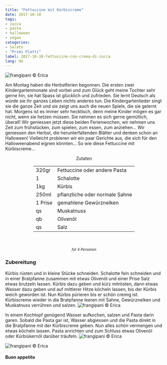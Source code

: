 ```yaml
---
title: "Fettuccine mit Kürbiscreme"
date: 2017-10-10
tags:
- zucca
- pasta
- halloween 
- vegan
categories:
- Salato
- "Primi Piatti"
label: 2017-10-10-fettuccine-con-crema-di-zucca
lang: de
---
```

![](../2017-10-10-fettuccine-con-crema-di-zucca/header.jpg "frangipani © Erica")

Am Montag haben die Herbstferien begonnen. Die ersten zwei Kindergartenmonate sind vorbei und zum Glück geht meine Tochter sehr gerne hin, sie hat Spass ist glücklich und zufrieden. Sie lernt Deutsch als würde sie ihr ganzes Leben nichts anderes tun. Die Kindergartenlieder singt sie die ganze Zeit und sie zeigt uns auch die neuen Spiele, die sie gelernt hat. Morgens ist es immer sehr hecktisch, denn meine Kinder mögen es gar nicht, wenn sie hetzen müssen. Sie nehmen es sich gerne gemütlich, überall! Wir geniessen jetzt diese beiden Ferienwochen, wir nehmen uns Zeit zum frühstücken, zum spielen, zum essen, zum anziehen... Wir geniessen den Herbst, die herunterfallenden Blätter und denken schon an Halloween! Vielleicht probieren wir ein paar Gerichte aus, die sich für den Halloweenabend eignen könnten... So wie diese Fettuccine mit Kürbiscreme...

<div id="wrapper" style="text-align: center">
  <div id="yourdiv" style="display: inline-block;">
    <div class="ingredients">
      <div class="ingredients-title">Zutaten</div>
      <table>
        <tbody>
          <tr>
            <td>320gr</td>
            <td>Fettuccine oder andere Pasta</td>
          </tr>
          <tr>
            <td>1</td>
            <td>Schalotte</td>
          </tr>
          <tr>
            <td>1kg</td>
            <td>Kürbis</td>
          </tr>
          <tr>
            <td>250ml</td>
            <td>pflanzliche oder normale Sahne</td>
          </tr>
          <tr>
             <td>1 Prise</td>
            <td>gemahlene Gewürznelken</td>
          </tr>
          <tr>
            <td>qs</td>
            <td>Muskatnuss</td>
          </tr>
          <tr> 
            <td>qb</td>
            <td>Olivenöl</td>
          </tr>
          <tr>
            <td>qs</td>
            <td>Salz</td>
          </tr>
        </tbody>
      </table>
      <br></br>
      <i class="pull-right" style="font-size: 80%;">für 4 Personen</i>
    </div>
  </div>
</div>


<h3>
  <font color="grey">
    <i class="fa-solid fa-gears"></i>
  </font> Zubereitung
</h3>

Kürbis rüsten und in kleine Stücke schneiden. Schalotte fein schneiden und in einer Bratpfanne zusammen mit etwas Olivenöl und einer Prise Salz etwas brutzeln lassen. Kürbis dazu geben und kürz mitrösten, dann etwas Wasser dazu geben und auf mittlerer Hitze köcheln lassen, bis der Kürbis weich geworden ist. Nun Kürbis pürieren bis er schön cremig ist. Kürbiscreme wieder in die Bratpfanne leeren mit Sahne, Gewürznelken und Muskatnuss verrühren und salzen.
![](../2017-10-10-fettuccine-con-crema-di-zucca/cremadizucca.jpg "frangipani © Erica")

In einem Kochtopf genügend Wasser aufkochen, salzen und Pasta darin garen. Sobald die Pasta gar ist, Wasser abgiessen und die Pasta direkt in die Bratpfanne mit der Kürbiscreme geben. Nun alles schön vermengen und etwas köcheln lassen. Pasta anrichten und zum Schluss etwas Olivenöl oder Kürbiskernöl darüber träufeln.
![](../2017-10-10-fettuccine-con-crema-di-zucca/risultato1.jpg "frangipani © Erica")

![](../2017-10-10-fettuccine-con-crema-di-zucca/risultato2.jpg "frangipani © Erica")

<h4>Buon appetito
  <font color="red">
    <i class="fa-regular fa-face-smile"></i>
  </font>
</h4>
